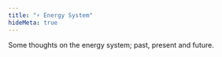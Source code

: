 ```yaml
---
title: "⚡ Energy System"
hideMeta: true
---
```

Some thoughts on the energy system; past, present and future.